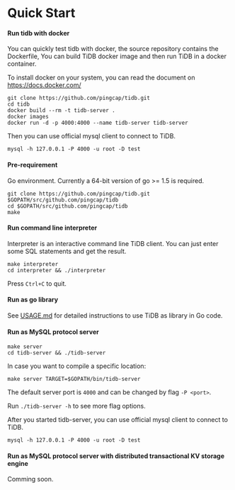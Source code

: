 # Quick Start

#### Run tidb with docker

You can quickly test tidb with docker, the source repository contains the Dockerfile,
You can build TiDB docker image and then run TiDB in a docker container.

To install docker on your system, you can read the document on https://docs.docker.com/

```
git clone https://github.com/pingcap/tidb.git
cd tidb
docker build --rm -t tidb-server .
docker images
docker run -d -p 4000:4000 --name tidb-server tidb-server
```

Then you can use official mysql client to connect to TiDB.

 ```
 mysql -h 127.0.0.1 -P 4000 -u root -D test
 ```

#### __Pre-requirement__

Go environment. Currently a 64-bit version of go >= 1.5 is required.
```
git clone https://github.com/pingcap/tidb.git $GOPATH/src/github.com/pingcap/tidb
cd $GOPATH/src/github.com/pingcap/tidb
make
```

#### __Run command line interpreter__

Interpreter is an interactive command line TiDB client.
You can just enter some SQL statements and get the result.
```
make interpreter
cd interpreter && ./interpreter
```
Press `Ctrl+C` to quit.

#### __Run as go library__

See [USAGE.md](./USAGE.md) for detailed instructions to use TiDB as library in Go code.

#### __Run as MySQL protocol server__

```
make server
cd tidb-server && ./tidb-server
```

In case you want to compile a specific location:

```
make server TARGET=$GOPATH/bin/tidb-server
```

The default server port is `4000` and can be changed by flag `-P <port>`.

Run `./tidb-server -h` to see more flag options.

After you started tidb-server, you can use official mysql client to connect to TiDB.

```
mysql -h 127.0.0.1 -P 4000 -u root -D test
```

#### __Run as MySQL protocol server with distributed transactional KV storage engine__

Comming soon.

